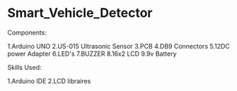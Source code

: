 # Smart_Vehicle_Detector


Components:

1.Arduino UNO
2.US-015 Ultrasonic Sensor
3.PCB
4.DB9 Connectors
5.12DC power Adapter
6.LED's
7.BUZZER
8.16x2 LCD
9.9v Battery

Skills Used:

1.Arduino IDE
2.LCD libraires
